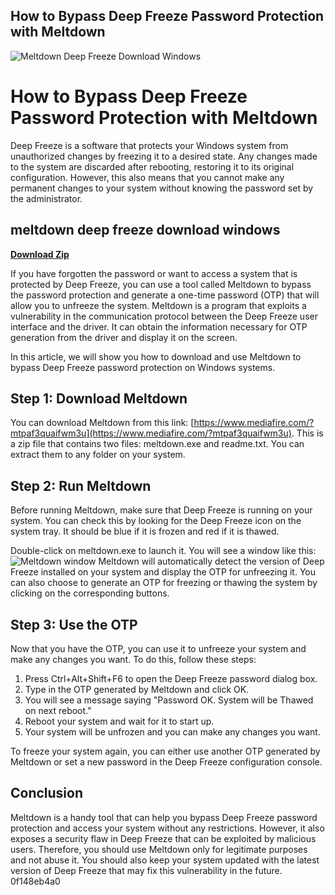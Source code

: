 ## How to Bypass Deep Freeze Password Protection with Meltdown

 
![Meltdown Deep Freeze Download Windows](https://bandlabimages.azureedge.net/v1.0/songs/default/360x360)

 
# How to Bypass Deep Freeze Password Protection with Meltdown
 
Deep Freeze is a software that protects your Windows system from unauthorized changes by freezing it to a desired state. Any changes made to the system are discarded after rebooting, restoring it to its original configuration. However, this also means that you cannot make any permanent changes to your system without knowing the password set by the administrator.
 
## meltdown deep freeze download windows


[**Download Zip**](https://www.google.com/url?q=https%3A%2F%2Fshoxet.com%2F2tKYOK&sa=D&sntz=1&usg=AOvVaw0ijWP4MwFtr_vrXmfs_ZV-)

 
If you have forgotten the password or want to access a system that is protected by Deep Freeze, you can use a tool called Meltdown to bypass the password protection and generate a one-time password (OTP) that will allow you to unfreeze the system. Meltdown is a program that exploits a vulnerability in the communication protocol between the Deep Freeze user interface and the driver. It can obtain the information necessary for OTP generation from the driver and display it on the screen.
 
In this article, we will show you how to download and use Meltdown to bypass Deep Freeze password protection on Windows systems.
 
## Step 1: Download Meltdown
 
You can download Meltdown from this link: [https://www.mediafire.com/?mtpaf3quaifwm3u](https://www.mediafire.com/?mtpaf3quaifwm3u). This is a zip file that contains two files: meltdown.exe and readme.txt. You can extract them to any folder on your system.
 
## Step 2: Run Meltdown
 
Before running Meltdown, make sure that Deep Freeze is running on your system. You can check this by looking for the Deep Freeze icon on the system tray. It should be blue if it is frozen and red if it is thawed.
 
Double-click on meltdown.exe to launch it. You will see a window like this:
 ![Meltdown window](meltdown.png) 
Meltdown will automatically detect the version of Deep Freeze installed on your system and display the OTP for unfreezing it. You can also choose to generate an OTP for freezing or thawing the system by clicking on the corresponding buttons.
 
## Step 3: Use the OTP
 
Now that you have the OTP, you can use it to unfreeze your system and make any changes you want. To do this, follow these steps:
 
1. Press Ctrl+Alt+Shift+F6 to open the Deep Freeze password dialog box.
2. Type in the OTP generated by Meltdown and click OK.
3. You will see a message saying "Password OK. System will be Thawed on next reboot."
4. Reboot your system and wait for it to start up.
5. Your system will be unfrozen and you can make any changes you want.

To freeze your system again, you can either use another OTP generated by Meltdown or set a new password in the Deep Freeze configuration console.
 
## Conclusion
 
Meltdown is a handy tool that can help you bypass Deep Freeze password protection and access your system without any restrictions. However, it also exposes a security flaw in Deep Freeze that can be exploited by malicious users. Therefore, you should use Meltdown only for legitimate purposes and not abuse it. You should also keep your system updated with the latest version of Deep Freeze that may fix this vulnerability in the future.
 0f148eb4a0
